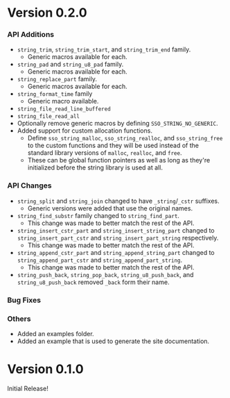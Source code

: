 # Version 0.2.0

### API Additions
* `string_trim`, `string_trim_start`, and `string_trim_end` family.
    * Generic macros available for each.
* `string_pad` and `string_u8_pad` family.
    * Generic macros available for each.
* `string_replace_part` family.
    * Generic macros available for each.
* `string_format_time` family
    * Generic macro available.
* `string_file_read_line_buffered`
* `string_file_read_all`
* Optionally remove generic macros by defining `SSO_STRING_NO_GENERIC`.
* Added support for custom allocation functions.
    * Define `sso_string_malloc`, `sso_string_realloc`, and `sso_string_free` to the custom functions and they will be used instead of the standard library versions of `malloc`, `realloc`, and `free`.
    * These can be global function pointers as well as long as they're initialized before the string library is used at all.

### API Changes
* `string_split` and `string_join` changed to have `_string`/`_cstr` suffixes.
    * Generic versions were added that use the original names.
* `string_find_substr` family changed to `string_find_part`.
    * This change was made to better match the rest of the API.
* `string_insert_cstr_part` and `string_insert_string_part` changed to `string_insert_part_cstr` and `string_insert_part_string` respectively.
    * This change was made to better match the rest of the API.
* `string_append_cstr_part` and `string_append_string_part` changed to `string_append_part_cstr` and `string_append_part_string`.
    * This change was made to better match the rest of the API.
* `string_push_back`, `string_pop_back`, `string_u8_push_back`, and `string_u8_push_back` removed `_back` form their name.

### Bug Fixes

### Others
* Added an examples folder.
* Added an example that is used to generate the site documentation.

# Version 0.1.0

Initial Release!